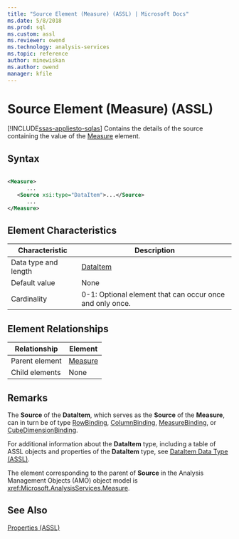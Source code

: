 ```yaml
---
title: "Source Element (Measure) (ASSL) | Microsoft Docs"
ms.date: 5/8/2018
ms.prod: sql
ms.custom: assl
ms.reviewer: owend
ms.technology: analysis-services
ms.topic: reference
author: minewiskan
ms.author: owend
manager: kfile
---
```

# Source Element (Measure) (ASSL)
[!INCLUDE[ssas-appliesto-sqlas](../../../includes/ssas-appliesto-sqlas.md)]
  Contains the details of the source containing the value of the [Measure](../../../analysis-services/scripting/objects/measure-element-assl.md) element.  
  
## Syntax  
  
```xml  
  
<Measure>  
      ...  
   <Source xsi:type="DataItem">...</Source>  
      ...  
</Measure>  
```  
  
## Element Characteristics  
  
|Characteristic|Description|  
|--------------------|-----------------|  
|Data type and length|[DataItem](../../../analysis-services/scripting/data-type/dataitem-data-type-assl.md)|  
|Default value|None|  
|Cardinality|0-1: Optional element that can occur once and only once.|  
  
## Element Relationships  
  
|Relationship|Element|  
|------------------|-------------|  
|Parent element|[Measure](../../../analysis-services/scripting/objects/measure-element-assl.md)|  
|Child elements|None|  
  
## Remarks  
 The **Source** of the **DataItem**, which serves as the **Source** of the **Measure**, can in turn be of type [RowBinding](../../../analysis-services/scripting/data-type/rowbinding-data-type-assl.md), [ColumnBinding](../../../analysis-services/scripting/data-type/columnbinding-data-type-assl.md), [MeasureBinding](../../../analysis-services/scripting/data-type/measurebinding-data-type-assl.md), or [CubeDimensionBinding](../../../analysis-services/scripting/data-type/cubedimensionbinding-data-type-assl.md).  
  
 For additional information about the **DataItem** type, including a table of ASSL objects and properties of the **DataItem** type, see [DataItem Data Type &#40;ASSL&#41;](../../../analysis-services/scripting/data-type/dataitem-data-type-assl.md).  
  
 The element corresponding to the parent of **Source** in the Analysis Management Objects (AMO) object model is <xref:Microsoft.AnalysisServices.Measure>.  
  
## See Also  
 [Properties &#40;ASSL&#41;](../../../analysis-services/scripting/properties/properties-assl.md)  
  
  
